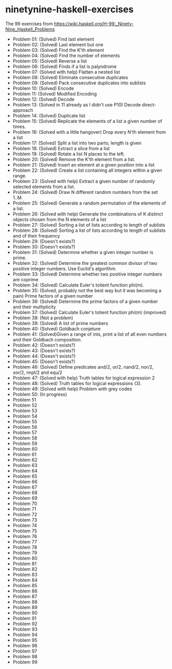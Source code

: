 # ninetynine-haskell-exercises
The 99 exercises from https://wiki.haskell.org/H-99:_Ninety-Nine_Haskell_Problems
 
* Problem 01: (Solved) Find last element
* Problem 02: (Solved) Last element but one
* Problem 03: (Solved) Find the K'th element
* Problem 04: (Solved) Find the number of elements
* Problem 05: (Solved) Reverse a list
* Problem 06: (Solved) Finds if a list is palyndrome
* Problem 07: (Solved with help) Flatten a nested list
* Problem 08: (Solved) Eliminate consecutive duplicates
* Problem 09: (Solved) Pack consecutive duplicates into sublists
* Problem 10: (Solved) Encode
* Problem 11: (Solved) Modified Encoding
* Problem 12: (Solved) Decode
* Problem 13: (Solved in 11 already as I didn't use P10) Decode direct-approach
* Problem 14: (Solved) Duplicate list
* Problem 15: (Solved) Replicate the elements of a list a given number of times.
* Problem 16: (Solved with a little hangover) Drop every N'th element from a list
* Problem 17: (Solved) Split a list into two parts; length is given
* Problem 18: (Solved) Extract a slice from a list
* Problem 19: (Solved) Rotate a list N places to the left.
* Problem 20: (Solved) Remove the K'th element from a list.
* Problem 21: (Solved) Insert an element at a given position into a list
* Problem 22: (Solved) Create a list containing all integers within a given range.
* Problem 23: (Solved with help) Extract a given number of randomly selected elements from a list.
* Problem 24: (Solved) Draw N different random numbers from the set 1..M.
* Problem 25: (Solved) Generate a random permutation of the elements of a list.
* Problem 26: (Solved with help) Generate the combinations of K distinct objects chosen from the N elements of a list
* Problem 27: (Solved) Sorting a list of lists according to length of sublists
* Problem 28: (Solved) Sorting a list of lists according to length of sublists and of their frequency
* Problem 29: (Doesn't exists?)
* Problem 30: (Doesn't exists?)
* Problem 31: (Solved) Determine whether a given integer number is prime.
* Problem 32: (Solved) Determine the greatest common divisor of two positive integer numbers. Use Euclid's algorithm.
* Problem 33: (Solved) Determine whether two positive integer numbers are coprime
* Problem 34: (Solved) Calculate Euler's totient function phi(m).
* Problem 35: (Solved, probably not the best way but it was becoming a pain) Prime factors of a given number
* Problem 36: (Solved) Determine the prime factors of a given number and their multiplicity
* Problem 37: (Solved) Calculate Euler's totient function phi(m) (improved)
* Problem 38: (Not a problem)
* Problem 39: (Solved) A list of prime numbers
* Problem 40: (Solved) Goldbach conjeture
* Problem 41: (Solved)Given a range of ints, print a list of all even numbers and their Goldbach composition.
* Problem 42: (Doesn't exists?)
* Problem 43: (Doesn't exists?)
* Problem 44: (Doesn't exists?)
* Problem 45: (Doesn't exists?)
* Problem 46: (Solved) Define predicates and/2, or/2, nand/2, nor/2, xor/2, impl/2 and equ/2
* Problem 47: (Solved with help) Truth tables for logical expression 2
* Problem 48: (Solved) Truth tables for logical expressions (3).
* Problem 49: (Solved with help) Problem with grey codes
* Problem 50: (In progress)
* Problem 51
* Problem 52
* Problem 53
* Problem 54
* Problem 55
* Problem 56
* Problem 57
* Problem 58
* Problem 59
* Problem 60
* Problem 61
* Problem 62
* Problem 63
* Problem 64
* Problem 65
* Problem 66
* Problem 67
* Problem 68
* Problem 69
* Problem 70
* Problem 71
* Problem 72
* Problem 73
* Problem 74
* Problem 75
* Problem 76
* Problem 77
* Problem 78
* Problem 79
* Problem 80
* Problem 81
* Problem 82
* Problem 83
* Problem 84
* Problem 85
* Problem 86
* Problem 87
* Problem 88
* Problem 89
* Problem 90
* Problem 91
* Problem 92
* Problem 93
* Problem 94
* Problem 95
* Problem 96
* Problem 97
* Problem 98
* Problem 99